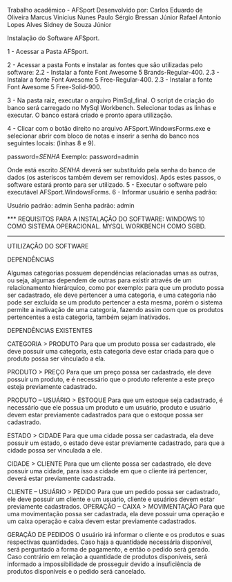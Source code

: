Trabalho acadêmico - AFSport 
Desenvolvido por: 
Carlos Eduardo de Oliveira
Marcus Vinicius Nunes
Paulo Sérgio Bressan Júnior
Rafael Antonio Lopes Alves
Sidney de Souza Júnior

Instalação do Software AFSport.

1 -  Acessar a Pasta AFSport.

2 -  Acessar a pasta Fonts e instalar as fontes que são utilizadas pelo software:
2.2	- Instalar a fonte Font Awesome 5 Brands-Regular-400.
2.3	- Instalar a fonte Font Awesome 5 Free-Regular-400.
2.3	- Instalar a fonte Font Awesome 5 Free-Solid-900.

3 - Na pasta raiz, executar o arquivo PimSql_final. O script de criação do banco será carregado no MySql Workbench. Selecionar todas as linhas e executar. O banco estará criado e pronto apara utilização.

4 - Clicar com o botão direito no arquivo AFSport.WindowsForms.exe e selecionar abrir com bloco de notas e inserir a senha do banco nos seguintes locais: (linhas 8 e 9).

password=*SENHA* 
Exemplo: password=admin

Onde está escrito *SENHA* deverá ser substituído pela senha do banco de dados (os asteriscos também devem ser removidos).
Após estes passos, o software estará pronto para ser utilizado.
5	- Executar o software pelo executável AFSport.WindowsForms.
6	- Informar usuário e senha padrão:

Usuário padrão: admin
Senha padrão: admin

*** REQUISITOS PARA A INSTALAÇÃO DO SOFTWARE:
WINDOWS 10 COMO SISTEMA OPERACIONAL.
MYSQL WORKBENCH COMO SGBD.


----------------------------------------------------------------------------------------------------------------------------------------

UTILIZAÇÃO DO SOFTWARE

DEPENDÊNCIAS

Algumas categorias possuem dependências relacionadas umas as outras, ou seja, algumas dependem de outras para existir através de um relacionamento hierárquico, como por exemplo: para que um produto possa ser cadastrado, ele deve pertencer a uma categoria, e uma categoria não pode ser excluída se um produto pertencer a esta mesma, porém o sistema permite a inativação de uma categoria, fazendo assim com que os produtos pertencentes a esta categoria, também sejam inativados.

DEPENDÊNCIAS EXISTENTES

CATEGORIA > PRODUTO
Para que um produto possa ser cadastrado, ele deve possuir uma categoria, esta categoria deve estar criada para que o produto possa ser vinculado a ela.

PRODUTO > PREÇO
Para que um preço possa ser cadastrado, ele deve possuir um produto, e é necessário que o produto referente a este preço esteja previamente cadastrado.

PRODUTO – USUÁRIO > ESTOQUE
Para que um estoque seja cadastrado, é necessário que ele possua um produto e um usuário, produto e usuário devem estar previamente cadastrados para que o estoque possa ser cadastrado.

ESTADO > CIDADE
Para que uma cidade possa ser cadastrada, ela deve possuir um estado, o estado deve estar previamente cadastrado, para que a cidade possa ser vinculada a ele.

CIDADE > CLIENTE
Para que um cliente possa ser cadastrado, ele deve possuir uma cidade, para isso a cidade em que o cliente irá pertencer, deverá estar previamente cadastrada.

CLIENTE – USUÁRIO > PEDIDO
Para que um pedido possa ser cadastrado, ele deve possuir um cliente e um usuário, cliente e usuários devem estar previamente cadastrados.
OPERAÇÃO – CAIXA > MOVIMENTAÇÃO
Para que uma movimentação possa ser cadastrada, ela deve possuir uma operação e um caixa operação e caixa devem estar previamente cadastrados.

GERAÇÃO DE PEDIDOS
O usuário irá informar o cliente e os produtos e suas respectivas quantidades. Caso haja a quantidade necessária disponível, será perguntado a forma de pagamento, e então o pedido será gerado. Caso contrário em relação a quantidade de produtos disponíveis, será informado a impossibilidade de prosseguir devido a insuficiência de produtos disponíveis e o pedido será cancelado.
